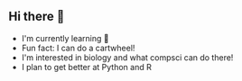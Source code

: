 ## Hi there 👋

- I'm currently learning 🌱
- Fun fact: I can do a cartwheel!
- I'm interested in biology and what compsci can do there!
- I plan to get better at Python and R




<!--
**EeshaV28/EeshaV28** is a ✨ _special_ ✨ repository because its `README.md` (this file) appears on your GitHub profile.

Here are some ideas to get you started:

- 🔭 I’m currently working on ...
- 🌱 I’m currently learning ...
- 👯 I’m looking to collaborate on ...
- 🤔 I’m looking for help with ...
- 💬 Ask me about ...
- 📫 How to reach me: ...
- 😄 Pronouns: ...
- ⚡ Fun fact: ...
-->
